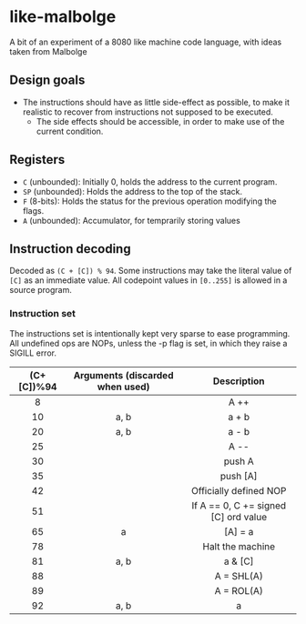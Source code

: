 # like-malbolge
A bit of an experiment of a 8080 like machine code language, with ideas taken from Malbolge
## Design goals
* The instructions should have as little side-effect as possible, to make it realistic to recover from instructions not supposed to be executed.
  * The side effects should be accessible, in order to make use of the current condition.

## Registers
* `C` (unbounded): Initially 0, holds the address to the current program.
* `SP` (unbounded): Holds the address to the top of the stack.
* `F` (8-bits): Holds the status for the previous operation modifying the flags.
* `A` (unbounded): Accumulator, for temprarily storing values

## Instruction decoding
Decoded as `(C + [C]) % 94`. Some instructions may take the literal value of `[C]` as an immediate value. All codepoint values in `[0..255]` is allowed in a source program.

### Instruction set
The instructions set is intentionally kept very sparse to ease programming.
All undefined ops are NOPs, unless the -p flag is set, in which they raise a SIGILL error.

|  (C+[C])%94  | Arguments (discarded when used) | Description |
| :----------: | :-------: | :---------: |
|      8       |           |    A ++     |
|      10      |   a, b    |    a + b    |
|      20      |   a, b    |    a - b    |
|      25      |           |    A --     |
|      30      |           |    push A   |
|      35      |           |   push [A]  |
|      42      |           | Officially defined NOP |
|      51      |           | If A == 0, C += signed [C] ord value |
|      65      |   a       | [A] = a     |
|      78      |           | Halt the machine |
|      81      |   a, b    |    a & [C]  |
|      88      |           |  A = SHL(A) |
|      89      |           |  A = ROL(A) |
|      92      |   a, b    |    a | [C]  |
